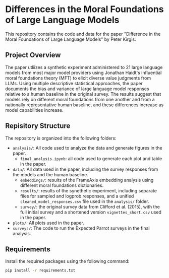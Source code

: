 # Differences in the Moral Foundations of Large Language Models

This repository contains the code and data for the paper "Difference in the Moral Foundations of Large Language Models" by Peter Kirgis. 


## Project Overview

The paper utliizes a synthetic experiment administered to 21 large language models from most major model providers using Jonathan Haidt's influential moral foundations theory (MFT) to elicit diverse value judgments from LLMs. Using multiple descriptive statistical approaches, the paper documents the bias and variance of large language model responses relative to a human baseline in the original survey. The results suggest that models rely on different moral foundations from one another and from a nationally representative human baseline, and these differences increase as model capabilities increase. 

## Repisitory Structure

The repository is organized into the following folders:
- `analysis/`: All code used to analyze the data and generate figures in the paper. 
    - `final_analysis.ipynb`: all code used to generate each plot and table in the paper.
- `data/`: All data used in the paper, including the survey responses from the models and the human baseline. 
    - `embeddings/`: results of the FrameAxis embedding analysis using different moral foundations dictionaries.
    - `results/`: results of the synethetic experiment, including separate files for sampled and logprob responses, and a unified `cleaned_model_responses.csv` file used in the `analysis/` folder.
    - `survey/`: the original survey data from Clifford et al. (2015), with the full initial survey and a shortened version `vignettes_short.csv` used in the paper.
- `plots/`: All plots used in the paper.
- `surveys/`: The code to run the Expected Parrot surveys in the final analysis.

## Requirements

Install the required packages using the following command:

```bash
pip install -r requirements.txt
```




